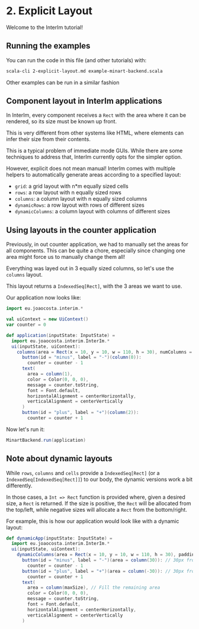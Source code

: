 # 2. Explicit Layout

Welcome to the InterIm tutorial!

## Running the examples

You can run the code in this file (and other tutorials) with:

```bash
scala-cli 2-explicit-layout.md example-minart-backend.scala
```

Other examples can be run in a similar fashion

## Component layout in InterIm applications

In InterIm, every component receives a `Rect` with the area where it can be rendered, so its size must be known up front.

This is very different from other systems like HTML, where elements can infer their size from their contents.

This is a typical problem of immediate mode GUIs. While there are some techniques to address that, InterIm
currently opts for the simpler option.

However, explicit does not mean manual! InterIm comes with multiple helpers to automatically generate areas according
to a specified layout:
- `grid`: a grid layout with n*m equally sized cells
- `rows`: a row layout with n equally sized rows
- `columns`: a column layout with n equally sized columns
- `dynamicRows`: a row layout with rows of different sizes
- `dynamicColumns`: a column layout with columns of different sizes

## Using layouts in the counter application

Previously, in out counter application, we had to manually set the areas for all components.
This can be quite a chore, especially since changing one area might force us to manually change them all!

Everything was layed out in 3 equally sized columns, so let's use the `columns` layout.

This layout returns a `IndexedSeq[Rect]`, with the 3 areas we want to use.

Our application now looks like:

```scala
import eu.joaocosta.interim.*

val uiContext = new UiContext()
var counter = 0

def application(inputState: InputState) =
  import eu.joaocosta.interim.InterIm.*
  ui(inputState, uiContext):
    columns(area = Rect(x = 10, y = 10, w = 110, h = 30), numColumns = 3, padding = 10): column ?=>
      button(id = "minus", label = "-")(column(0)):
        counter = counter - 1
      text(
        area = column(1),
        color = Color(0, 0, 0),
        message = counter.toString,
        font = Font.default,
        horizontalAlignment = centerHorizontally,
        verticalAlignment = centerVertically
      )
      button(id = "plus", label = "+")(column(2)):
        counter = counter + 1
```

Now let's run it:

```scala
MinartBackend.run(application)
```

## Note about dynamic layouts

While `rows`, `columns` and `cells` provide a `IndexedSeq[Rect]` (or a `IndexedSeq[IndexedSeq[Rect]]`) to our body, the dynamic
versions work a bit differently.

In those cases, a `Int => Rect` function is provided where, given a desired size, a `Rect` is returned.
If the size is positive, the `Rect` will be allocated from the top/left, while negative sizes will allocate a `Rect`
from the bottom/right.

For example, this is how our application would look like with a dynamic layout:

```scala
def dynamicApp(inputState: InputState) =
  import eu.joaocosta.interim.InterIm.*
  ui(inputState, uiContext):
    dynamicColumns(area = Rect(x = 10, y = 10, w = 110, h = 30), padding = 10): column ?=>
      button(id = "minus", label = "-")(area = column(30)): // 30px from the left
        counter = counter - 1
      button(id = "plus", label = "+")(area = column(-30)): // 30px from the right
        counter = counter + 1
      text(
        area = column(maxSize), // Fill the remaining area
        color = Color(0, 0, 0),
        message = counter.toString,
        font = Font.default,
        horizontalAlignment = centerHorizontally,
        verticalAlignment = centerVertically
      )
```
